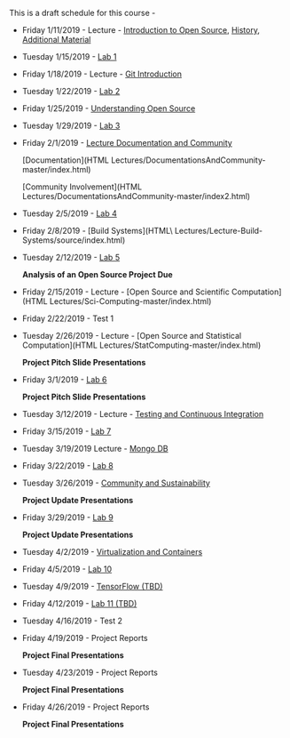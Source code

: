 This is a draft schedule for this course -

* Friday 1/11/2019 - Lecture - [Introduction to Open Source](Lectures/Lecture-1-1.pdf), [History](Lectures/Lecture-1-3.pdf), [Additional Material](Lectures/Lecture-1-2.pdf)

* Tuesday 1/15/2019 - [Lab 1](Labs/Lab1.md)

* Friday 1/18/2019 - Lecture - [Git Introduction](Lectures/Lecture-3.Md)

* Tuesday 1/22/2019 - [Lab 2](Labs/Lab3.md)

* Friday 1/25/2019 - [Understanding Open Source](Lectures/Lec2-Patrick_Masson-S2017.pdf)

* Tuesday 1/29/2019 - [Lab 3](Labs/Lab2.md)

* Friday 2/1/2019 - [Lecture Documentation and Community](Lectures/Lecture-4.Md)

	[Documentation](HTML Lectures/DocumentationsAndCommunity-master/index.html)

	[Community Involvement](HTML Lectures/DocumentationsAndCommunity-master/index2.html)

* Tuesday 2/5/2019 - [Lab 4](Labs/Lab4.md)

* Friday 2/8/2019 - [Build Systems](HTML\ Lectures/Lecture-Build-Systems/source/index.html)

* Tuesday 2/12/2019 - [Lab 5](Labs/Lab5.md)

	**Analysis of an Open Source Project Due**

* Friday 2/15/2019 - Lecture - [Open Source and Scientific Computation](HTML Lectures/Sci-Computing-master/index.html)

* Friday 2/22/2019 - Test 1

* Tuesday 2/26/2019 - Lecture - [Open Source and Statistical Computation](HTML Lectures/StatComputing-master/index.html)

	**Project Pitch Slide Presentations**

* Friday 3/1/2019 - [Lab 6](Labs/Lab6.md)

	**Project Pitch Slide Presentations**

* Tuesday 3/12/2019 - Lecture - [Testing and Continuous Integration](Lectures/TestingAndCI.md)

* Friday 3/15/2019 - [Lab 7](Labs/Lab7.md)

* Tuesday 3/19/2019 Lecture - [Mongo DB](Lectures/MongoDB.pdf)

* Friday 3/22/2019 - [Lab 8](Labs/Lab8.md)

* Tuesday 3/26/2019 - [Community and Sustainability](Lectures/CommunityandSustainability-3-1-2016.pdf)

     **Project Update Presentations** 

* Friday 3/29/2019 - [Lab 9](Labs/Lab9.md)

     **Project Update Presentations** 

* Tuesday 4/2/2019 - [Virtualization and Containers](https://github.com/rcos/CSCI-4961-01-Summer-2018/tree/master/HTML%20Lectures/Virtualization_Lecture)

* Friday 4/5/2019 - [Lab 10](Labs/Lab10-Docker.md)

* Tuesday 4/9/2019 - [TensorFlow (TBD)]()

* Friday 4/12/2019 - [Lab 11 (TBD)]()

* Tuesday 4/16/2019 - Test 2

* Friday 4/19/2019 - Project Reports

	**Project Final Presentations**

* Tuesday 4/23/2019 - Project Reports

	**Project Final Presentations**

* Friday 4/26/2019 - Project Reports

	**Project Final Presentations**

